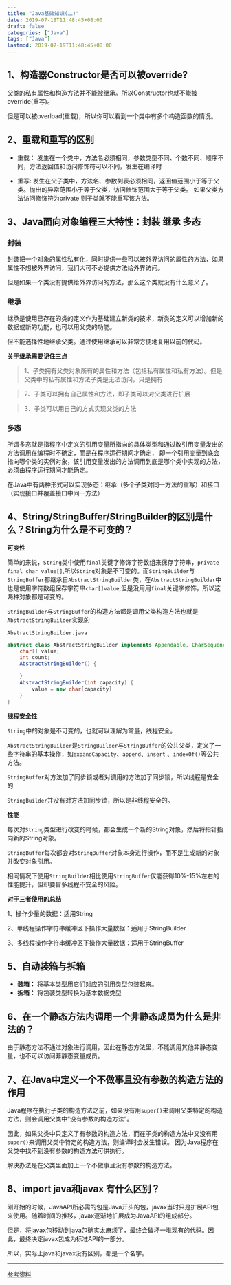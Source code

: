 ```yaml
---
title: "Java基础知识(二)"
date: 2019-07-18T11:48:45+08:00
draft: false
categories: ["Java"]
tags: ["Java"]
lastmod: 2019-07-19T11:48:45+08:00
---
```


## 1、构造器Constructor是否可以被override?

父类的私有属性和构造方法并不能被继承。所以Constructor也就不能被override(重写)。

但是可以被overload(重载)，所以你可以看到一个类中有多个构造函数的情况。

## 2、重载和重写的区别

* 重载： 发生在一个类中，方法名必须相同，参数类型不同、个数不同、顺序不同，方法返回值和访问修饰符可以不同，发生在编译时

* 重写: 发生在父子类中，方法名、参数列表必须相同，返回值范围小于等于父类。抛出的异常范围小于等于父类，访问修饰范围大于等于父类。
如果父类方法访问修饰符为private 则子类就不能重写该方法。

## 3、Java面向对象编程三大特性：封装 继承 多态

### **封装**

封装把一个对象的属性私有化，同时提供一些可以被外界访问的属性的方法，如果属性不想被外界访问，我们大可不必提供方法给外界访问。

但是如果一个类没有提供给外界访问的方法，那么这个类就没有什么意义了。

### **继承**

继承是使用已存在的类的定义作为基础建立新类的技术，新类的定义可以增加新的数据或新的功能，也可以用父类的功能。

但不能选择性地继承父类。通过使用继承可以非常方便地复用以前的代码。

**关于继承需要记住三点**

> 1、子类拥有父类对象所有的属性和方法（包括私有属性和私有方法）。但是父类中的私有属性和方法子类是无法访问，只是拥有

> 2、子类可以拥有自己属性和方法，即子类可以对父类进行扩展

> 3、子类可以用自己的方式实现父类的方法

### **多态**

所谓多态就是指程序中定义的引用变量所指向的具体类型和通过改引用变量发出的方法调用在编程时不确定，而是在程序运行期间才确定，
即一个引用变量到底会指向哪个类的实例对象，该引用变量发出的方法调用到底是哪个类中实现的方法，必须由程序运行期间才能确定。

在Java中有两种形式可以实现多态：继承（多个子类对同一方法的重写）和接口（实现接口并覆盖接口中同一方法）

## 4、String/StringBuffer/StringBuilder的区别是什么？String为什么是不可变的？

**可变性**

简单的来说，`String`类中使用`final`关键字修饰字符数组来保存字符串，`private final char value[]`,所以`String`对象是不可变的。而`StringBuilder`与`StringBuffer`都继承自`AbstractStringBuilder`类，在`AbstractStringBuilder`中也是使用字符数组保存字符串`char[]value`,但是没用用`final`关键字修饰，所以这两种对象都是可变的。

`StringBuilder`与`StringBuffer`的构造方法都是调用父类构造方法也就是`AbstractStringBuilder`实现的

`AbstractStringBuilder.java`

```java
abstract class AbstractStringBuilder implements Appendable, CharSequence {
    char[] value;
    int count;
    AbstractStringBuilder() {

    }
    AbstractStringBuilder(int capacity) {
        value = new char[capacity]
    }
}
```
**线程安全性**

`String`中的对象是不可变的，也就可以理解为常量，线程安全。

`AbstractStringBuilder`是`StringBuilder`与`StringBuffer`的公共父类，定义了一些字符串的基本操作，如`expandCapacity`、`append`、`insert` 、`indexOf()`等公共方法。

`StringBuffer`对方法加了同步锁或者对调用的方法加了同步锁，所以线程是安全的

`StringBuilder`并没有对方法加同步锁，所以是非线程安全的。

**性能**

每次对`String`类型进行改变的时候，都会生成一个新的String对象，然后将指针指向新的String对象。

`StringBuffer`每次都会对`StringBuffer`对象本身进行操作，而不是生成新的对象并改变对象引用。

相同情况下使用`StringBuilder`相比使用`StringBuffer`仅能获得10%-15%左右的性能提升，但却要冒多线程不安全的风险。

**对于三者使用的总结**

1、操作少量的数据：适用String

2、单线程操作字符串缓冲区下操作大量数据：适用于StringBuilder

3、多线程操作字符串缓冲区下操作大量数据：适用于StringBuffer

## 5、自动装箱与拆箱

* **装箱：** 将基本类型用它们对应的引用类型包装起来。
* **拆箱：** 将包装类型转换为基本数据类型

## 6、在一个静态方法内调用一个非静态成员为什么是非法的？

由于静态方法不通过对象进行调用，因此在静态方法里，不能调用其他非静态变量，也不可以访问非静态变量成员。

## 7、在Java中定义一个不做事且没有参数的构造方法的作用

Java程序在执行子类的构造方法之前，如果没有用`super()`来调用父类特定的构造方法，则会调用父类中“没有参数的构造方法”。

因此，如果父类中只定义了有参数的构造方法，而在子类的构造方法中又没有用`super()`来调用父类中特定的构造方法，则编译时会发生错误。
因为Java程序在父类中找不到没有参数的构造方法可供执行。

解决办法是在父类里面加上一个不做事且没有参数的构造方法。

## 8、import java和javax 有什么区别？

刚开始的时候，JavaAPI所必需的包是Java开头的包，javax当时只是扩展API包来使用。随着时间的推移，javax逐渐地扩展成为JavaAPI的组成部分。

但是，将javax包移动到java包确实太麻烦了，最终会破坏一堆现有的代码。因此，最终决定javax包成为标准API的一部分。

所以，实际上java和javax没有区别，都是一个名字。


---
[参考资料](https://github.com/Snailclimb/JavaGuide/blob/master/docs/java/Java%E5%9F%BA%E7%A1%80%E7%9F%A5%E8%AF%86.md#8-%E5%AD%97%E7%AC%A6%E5%9E%8B%E5%B8%B8%E9%87%8F%E5%92%8C%E5%AD%97%E7%AC%A6%E4%B8%B2%E5%B8%B8%E9%87%8F%E7%9A%84%E5%8C%BA%E5%88%AB)
